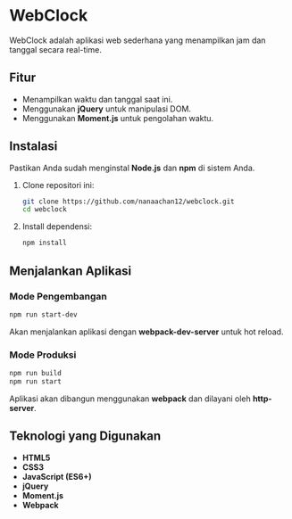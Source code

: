 # WebClock

WebClock adalah aplikasi web sederhana yang menampilkan jam dan tanggal secara real-time.

## Fitur
- Menampilkan waktu dan tanggal saat ini.
- Menggunakan **jQuery** untuk manipulasi DOM.
- Menggunakan **Moment.js** untuk pengolahan waktu.

## Instalasi

Pastikan Anda sudah menginstal **Node.js** dan **npm** di sistem Anda.

1. Clone repositori ini:
   ```sh
   git clone https://github.com/nanaachan12/webclock.git
   cd webclock
   ```

2. Install dependensi:
   ```sh
   npm install
   ```

## Menjalankan Aplikasi

### Mode Pengembangan
```sh
npm run start-dev
```
Akan menjalankan aplikasi dengan **webpack-dev-server** untuk hot reload.

### Mode Produksi
```sh
npm run build
npm run start
```
Aplikasi akan dibangun menggunakan **webpack** dan dilayani oleh **http-server**.

## Teknologi yang Digunakan
- **HTML5**
- **CSS3**
- **JavaScript (ES6+)**
- **jQuery**
- **Moment.js**
- **Webpack**

